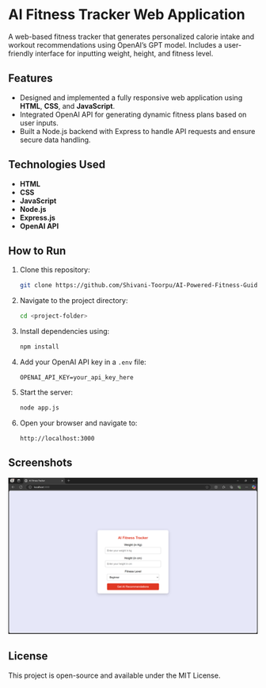 # AI Fitness Tracker Web Application

A web-based fitness tracker that generates personalized calorie intake and workout recommendations using OpenAI’s GPT model. Includes a user-friendly interface for inputting weight, height, and fitness level.

## Features
- Designed and implemented a fully responsive web application using **HTML**, **CSS**, and **JavaScript**.
- Integrated OpenAI API for generating dynamic fitness plans based on user inputs.
- Built a Node.js backend with Express to handle API requests and ensure secure data handling.

## Technologies Used
- **HTML**
- **CSS**
- **JavaScript**
- **Node.js**
- **Express.js**
- **OpenAI API**

## How to Run
1. Clone this repository:
   ```bash
   git clone https://github.com/Shivani-Toorpu/AI-Powered-Fitness-Guide.git
   ```
2. Navigate to the project directory:
   ```bash
   cd <project-folder>
   ```
3. Install dependencies using:
   ```bash
   npm install
   ```
4. Add your OpenAI API key in a `.env` file:
   ```plaintext
   OPENAI_API_KEY=your_api_key_here
   ```
5. Start the server:
   ```bash
   node app.js
   ```
6. Open your browser and navigate to:
   ```
   http://localhost:3000
   ```

## Screenshots
![AI Fitness Tracker Screenshot](images/Output.png "AI Fitness Tracker Interface")


## License
This project is open-source and available under the MIT License.
